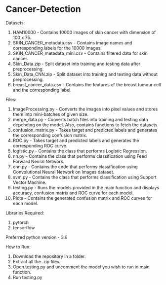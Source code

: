 # Cancer-Detection

Datasets:
1. HAM10000 - Contains 10000 images of skin cancer with dimension of 100 x 75.
2. SKIN_CANCER_metadata.csv - Contains image names and corresponding labels for the 10000 images.
3. SKIN_CANCER_metadata_mini.csv - Contains filtered data for skin cancer.
4. Skin_Data.zip - Split dataset into training and testing data after preprocessing.
5. Skin_Data_CNN.zip - Split dataset into training and testing data without preprocessing.
6. breast_cancer_data.csv - Contains the features of the breast tumour cell and the corresponding label.

Files:
1. ImageProcessing.py - Converts the images into pixel values and stores them into mini-batches of given size.
2. merge_data.py - Converts batch files into training and testing data depending on the model. Also, contains functions to fetch the datasets.
3. confusion_matrix.py - Takes target and predicted labels and generates the corresponding confusion matrix.
4. ROC.py - Takes target and predicted labels and generates the corresponding ROC curve.
5. logistic.py - Contains the class that performs Logistic Regression.
6. nn.py - Contains the class that performs classification using Feed Forward Neural Network.
7. cnn.py - Contains the code that performs classification using Convolutional Neural Network on Images dataset.
8. svm.py - Contains the class that performs classification using Support Vector Machine.
9. testing.py - Runs the models provided in the main function and displays accuracy, confusion matrix and ROC curve for each model.
10. Plots - Contains the generated confusion matrix and ROC curves for each model.

Libraries Required:
1. pytorch
2. tensorflow

Preferred python version - 3.6

How to Run:
1. Download the repository in a folder.
2. Extract all the .zip files.
3. Open testing.py and uncomment the model you wish to run in main function.
4. Run testing.py
